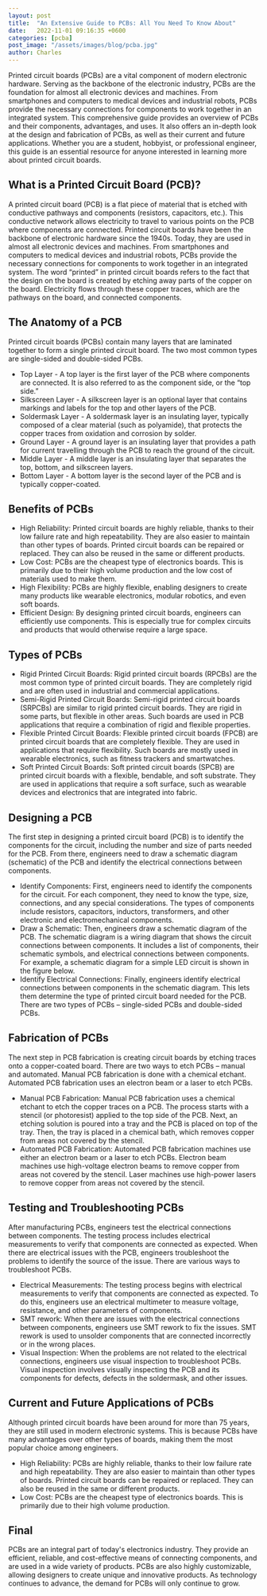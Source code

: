 ```yaml
---
layout: post
title:  "An Extensive Guide to PCBs: All You Need To Know About"
date:   2022-11-01 09:16:35 +0600
categories: [pcba]
post_image: "/assets/images/blog/pcba.jpg"
author: Charles
---
```


<!-- # An Extensive Guide to PCBs: All You Need To Know About Printed Circuit Boards -->

Printed circuit boards (PCBs) are a vital component of modern electronic hardware. Serving as the backbone of the electronic industry, PCBs are the foundation for almost all electronic devices and machines. From smartphones and computers to medical devices and industrial robots, PCBs provide the necessary connections for components to work together in an integrated system. This comprehensive guide provides an overview of PCBs and their components, advantages, and uses. It also offers an in-depth look at the design and fabrication of PCBs, as well as their current and future applications. Whether you are a student, hobbyist, or professional engineer, this guide is an essential resource for anyone interested in learning more about printed circuit boards.

## What is a Printed Circuit Board (PCB)?

A printed circuit board (PCB) is a flat piece of material that is etched with conductive pathways and components (resistors, capacitors, etc.). This conductive network allows electricity to travel to various points on the PCB where components are connected. Printed circuit boards have been the backbone of electronic hardware since the 1940s. Today, they are used in almost all electronic devices and machines. From smartphones and computers to medical devices and industrial robots, PCBs provide the necessary connections for components to work together in an integrated system. The word “printed” in printed circuit boards refers to the fact that the design on the board is created by etching away parts of the copper on the board. Electricity flows through these copper traces, which are the pathways on the board, and connected components.

## The Anatomy of a PCB

Printed circuit boards (PCBs) contain many layers that are laminated together to form a single printed circuit board. The two most common types are single-sided and double-sided PCBs. 

* Top Layer - A top layer is the first layer of the PCB where components are connected. It is also referred to as the component side, or the “top side.” 
* Silkscreen Layer - A silkscreen layer is an optional layer that contains markings and labels for the top and other layers of the PCB. 
* Soldermask Layer - A soldermask layer is an insulating layer, typically composed of a clear material (such as polyamide), that protects the copper traces from oxidation and corrosion by solder. 
* Ground Layer - A ground layer is an insulating layer that provides a path for current travelling through the PCB to reach the ground of the circuit. 
* Middle Layer - A middle layer is an insulating layer that separates the top, bottom, and silkscreen layers. 
* Bottom Layer - A bottom layer is the second layer of the PCB and is typically copper-coated.

## Benefits of PCBs

- High Reliability: Printed circuit boards are highly reliable, thanks to their low failure rate and high repeatability. They are also easier to maintain than other types of boards. Printed circuit boards can be repaired or replaced. They can also be reused in the same or different products. 
- Low Cost: PCBs are the cheapest type of electronics boards. This is primarily due to their high volume production and the low cost of materials used to make them.
- High Flexibility: PCBs are highly flexible, enabling designers to create many products like wearable electronics, modular robotics, and even soft boards. 
- Efficient Design: By designing printed circuit boards, engineers can efficiently use components. This is especially true for complex circuits and products that would otherwise require a large space.

## Types of PCBs

- Rigid Printed Circuit Boards: Rigid printed circuit boards (RPCBs) are the most common type of printed circuit boards. They are completely rigid and are often used in industrial and commercial applications.
- Semi-Rigid Printed Circuit Boards: Semi-rigid printed circuit boards (SRPCBs) are similar to rigid printed circuit boards. They are rigid in some parts, but flexible in other areas. Such boards are used in PCB applications that require a combination of rigid and flexible properties.
- Flexible Printed Circuit Boards: Flexible printed circuit boards (FPCB) are printed circuit boards that are completely flexible. They are used in applications that require flexibility. Such boards are mostly used in wearable electronics, such as fitness trackers and smartwatches.
- Soft Printed Circuit Boards: Soft printed circuit boards (SPCB) are printed circuit boards with a flexible, bendable, and soft substrate. They are used in applications that require a soft surface, such as wearable devices and electronics that are integrated into fabric.

## Designing a PCB

The first step in designing a printed circuit board (PCB) is to identify the components for the circuit, including the number and size of parts needed for the PCB. From there, engineers need to draw a schematic diagram (schematic) of the PCB and identify the electrical connections between components.

- Identify Components: First, engineers need to identify the components for the circuit. For each component, they need to know the type, size, connections, and any special considerations. The types of components include resistors, capacitors, inductors, transformers, and other electronic and electromechanical components.
- Draw a Schematic: Then, engineers draw a schematic diagram of the PCB. The schematic diagram is a wiring diagram that shows the circuit connections between components. It includes a list of components, their schematic symbols, and electrical connections between components. For example, a schematic diagram for a simple LED circuit is shown in the figure below. 
- Identify Electrical Connections: Finally, engineers identify electrical connections between components in the schematic diagram. This lets them determine the type of printed circuit board needed for the PCB. There are two types of PCBs – single-sided PCBs and double-sided PCBs.

## Fabrication of PCBs

The next step in PCB fabrication is creating circuit boards by etching traces onto a copper-coated board. There are two ways to etch PCBs – manual and automated. Manual PCB fabrication is done with a chemical etchant. Automated PCB fabrication uses an electron beam or a laser to etch PCBs. 

- Manual PCB Fabrication: Manual PCB fabrication uses a chemical etchant to etch the copper traces on a PCB. The process starts with a stencil (or photoresist) applied to the top side of the PCB. Next, an etching solution is poured into a tray and the PCB is placed on top of the tray. Then, the tray is placed in a chemical bath, which removes copper from areas not covered by the stencil. 
- Automated PCB Fabrication: Automated PCB fabrication machines use either an electron beam or a laser to etch PCBs. Electron beam machines use high-voltage electron beams to remove copper from areas not covered by the stencil. Laser machines use high-power lasers to remove copper from areas not covered by the stencil.

## Testing and Troubleshooting PCBs

After manufacturing PCBs, engineers test the electrical connections between components. The testing process includes electrical measurements to verify that components are connected as expected. When there are electrical issues with the PCB, engineers troubleshoot the problems to identify the source of the issue. There are various ways to troubleshoot PCBs.

- Electrical Measurements: The testing process begins with electrical measurements to verify that components are connected as expected. To do this, engineers use an electrical multimeter to measure voltage, resistance, and other parameters of components.
- SMT rework: When there are issues with the electrical connections between components, engineers use SMT rework to fix the issues. SMT rework is used to unsolder components that are connected incorrectly or in the wrong places.
- Visual Inspection: When the problems are not related to the electrical connections, engineers use visual inspection to troubleshoot PCBs. Visual inspection involves visually inspecting the PCB and its components for defects, defects in the soldermask, and other issues.

## Current and Future Applications of PCBs

Although printed circuit boards have been around for more than 75 years, they are still used in modern electronic systems. This is because PCBs have many advantages over other types of boards, making them the most popular choice among engineers.

- High Reliability: PCBs are highly reliable, thanks to their low failure rate and high repeatability. They are also easier to maintain than other types of boards. Printed circuit boards can be repaired or replaced. They can also be reused in the same or different products.
- Low Cost: PCBs are the cheapest type of electronics boards. This is primarily due to their high volume production.

## Final

PCBs are an integral part of today's electronics industry. They provide an efficient, reliable, and cost-effective means of connecting components, and are used in a wide variety of products. PCBs are also highly customizable, allowing designers to create unique and innovative products. As technology continues to advance, the demand for PCBs will only continue to grow.
